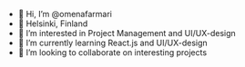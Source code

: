- 👋 Hi, I’m @omenafarmari
- 📍 Helsinki, Finland
- 👀 I’m interested in Project Management and UI/UX-design
- 🌱 I’m currently learning React.js and UI/UX-design
- 💞️ I’m looking to collaborate on interesting projects


